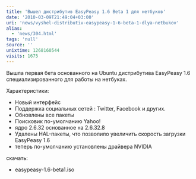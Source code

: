 ```yaml
---
title: 'Вышел дистрибутив EasyPeasy 1.6 Beta 1 для нетбуков'
date: '2010-03-09T21:49:04+03:00'
uri: 'news/vyshel-distributiv-easypeasy-1-6-beta-1-dlya-netbukov'
alias: 
  - 'news/304.html'
tags: 'null'
source: ''
unixtime: 1268160544
visits: 1675
---
```

Вышла первая бета основанного на Ubuntu дистрибутива EasyPeasy 1.6 специализированного для работы на нетбуках.

Характеристики:

*   Новый интерфейс
*   Поддержка социальных сетей : Twitter, Facebook и других.
*   Обновлены все пакеты
*   Поисковик по-умолчанию Yahoo!
*   ядро 2.6.32 основанное на 2.6.32.8
*   Удалены [](http://packages.ubuntu.com/ru/hardy/hal-info)HAL-пакеты, что позволило увеличить скорость загрузки EasyPeasy 1.6
*   теперь по-умолчанию установлены драйвера NVIDIA

скачать:

*   easypeasy-1.6-beta1.iso
